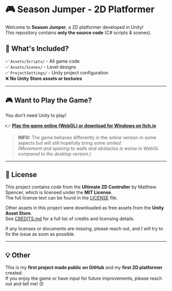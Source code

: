 # 🎮 Season Jumper - 2D Platformer  

Welcome to **Season Jumper**, a 2D platformer developed in Unity!  
This repository contains **only the source code** (C# scripts & scenes).  

## 📂 What's Included?  
✅ `Assets/Scripts/` - All game code  
✅ `Assets/Scenes/` - Level designs  
✅ `ProjectSettings/` - Unity project configuration  
❌ **No Unity Store assets or textures**  

---

## 🎮 **Want to Play the Game?**  
You don’t need Unity to play!  

👉 **[Play the game online (WebGL) or download for Windows on Itch.io](https://dirkan3.itch.io/seasonjumper)**  


> **INFO:** The game behaves differently in the online version in some aspects but will still hopefully bring some smiles!  
> *(Movement and spacing to walls and obstacles is worse in WebGL compared to the desktop version.)*  

---

## **📜 License**

This project contains code from the **Ultimate 2D Controller** by Matthew Spencer, which is licensed under the **MIT License**.  
The full license text can be found in the [LICENSE](LICENSE) file.  

Other assets in this project were downloaded as free assets from the **Unity Asset Store**.  
See [CREDITS.md](CREDITS.md) for a full list of credits and licensing details.  

If any licenses or documents are missing, please reach out, and I will try to fix the issue as soon as possible.  

---

## **💡 Other**  

This is my **first project made public on GitHub** and my **first 2D platformer** created.  
If you enjoy the game or have input for future improvements, please reach out and tell me! 😊  
